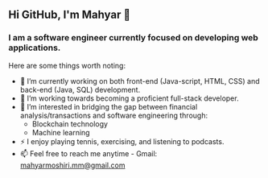## Hi GitHub, I'm Mahyar 👋

### I am a software engineer currently focused on developing web applications. 

Here are some things worth noting:

- 🔭 I’m currently working on both front-end (Java-script, HTML, CSS) and back-end (Java, SQL) development.
- 🌱 I’m working towards becoming a proficient full-stack developer. 
- 🤔 I’m interested in bridging the gap between financial analysis/transactions and software engineering through:
    - Blockchain technology  
    - Machine learning
- ⚡  I enjoy playing tennis, exercising, and listening to podcasts.
- 📫 Feel free to reach me anytime - Gmail: mahyarmoshiri.mm@gmail.com 
